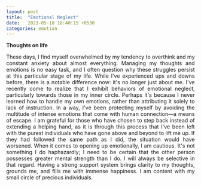 ```yaml
---
layout: post
title:  "Emotional Neglect"
date:   2023-05-18 18:40:15 +0530
categories: emotion
---
```


**Thoughts on life**
<p style="text-align:justify">These days, I find myself overwhelmed by my tendency to overthink and my constant anxiety about almost everything. Managing my thoughts and emotions is no easy task, and I often question why these struggles persist at this particular stage of my life. While I've experienced ups and downs before, there is a notable difference now: it's no longer just about me. I've recently come to realize that I exhibit behaviors of emotional neglect, particularly towards those in my inner circle. Perhaps it's because I never learned how to handle my own emotions, rather than attributing it solely to lack of instruction. In a way, I've been protecting myself by avoiding the multitude of intense emotions that come with human connection—a means of escape. I am grateful for those who have chosen to step back instead of extending a helping hand, as it is through this process that I've been left with the purest individuals who have gone above and beyond to lift me up. If they had followed the same path as I did, the situation would have worsened. When it comes to opening up emotionally, I am cautious. It's not something I do haphazardly; I need to be certain that the other person possesses greater mental strength than I do. I will always be selective in that regard. Having a strong support system brings clarity to my thoughts, grounds me, and fills me with immense happiness. I am content with my small circle of precious individuals.</centre></p>

